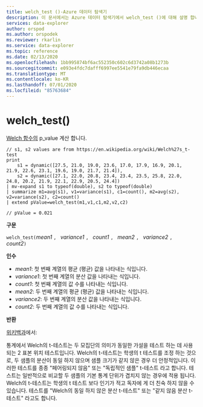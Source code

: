 ```yaml
---
title: welch_test ()-Azure 데이터 탐색기
description: 이 문서에서는 Azure 데이터 탐색기에서 welch_test ()에 대해 설명 합니다.
services: data-explorer
author: orspod
ms.author: orspodek
ms.reviewer: rkarlin
ms.service: data-explorer
ms.topic: reference
ms.date: 02/13/2020
ms.openlocfilehash: 1bb995874bf6ac552350c602c6d3742a08b1273b
ms.sourcegitcommit: e093e4fdc7dafff6997ee5541e79fa9db446ecaa
ms.translationtype: MT
ms.contentlocale: ko-KR
ms.lasthandoff: 07/01/2020
ms.locfileid: "85763684"
---
```

# <a name="welch_test"></a>welch_test()

[Welch 함수의](https://en.wikipedia.org/wiki/Welch%27s_t-test) p_value 계산 합니다.

```kusto
// s1, s2 values are from https://en.wikipedia.org/wiki/Welch%27s_t-test
print
    s1 = dynamic([27.5, 21.0, 19.0, 23.6, 17.0, 17.9, 16.9, 20.1, 21.9, 22.6, 23.1, 19.6, 19.0, 21.7, 21.4]),
    s2 = dynamic([27.1, 22.0, 20.8, 23.4, 23.4, 23.5, 25.8, 22.0, 24.8, 20.2, 21.9, 22.1, 22.9, 20.5, 24.4])
| mv-expand s1 to typeof(double), s2 to typeof(double)
| summarize m1=avg(s1), v1=variance(s1), c1=count(), m2=avg(s2), v2=variance(s2), c2=count()
| extend pValue=welch_test(m1,v1,c1,m2,v2,c2)

// pValue = 0.021
```

**구문**

`welch_test(`*mean1* `, ` *variance1* `, ` *count1* `, ` *mean2* `, ` *variance2* `, ` *count2*`)`

**인수**

* *mean1*: 첫 번째 계열의 평균 (평균) 값을 나타내는 식입니다.
* *variance1*: 첫 번째 계열의 분산 값을 나타내는 식입니다.
* *count1*: 첫 번째 계열의 값 수를 나타내는 식입니다.
* *mean2*: 두 번째 계열의 평균 (평균) 값을 나타내는 식입니다.
* *variance2*: 두 번째 계열의 분산 값을 나타내는 식입니다.
* *count2*: 두 번째 계열의 값 수를 나타내는 식입니다.

**반환**

[위키백과](https://en.wikipedia.org/wiki/Welch%27s_t-test)에서:

통계에서 Welch의 t-테스트는 두 모집단의 의미가 동일한 가설을 테스트 하는 데 사용 되는 2 표본 위치 테스트입니다. Welch의 t-테스트는 학생의 t 테스트를 조정 하는 것으로, 두 샘플의 분산이 동일 하지 않으며 샘플 크기가 같지 않은 경우 더 안정적입니다. 이러한 테스트를 종종 "페어링되지 않음" 또는 "독립적인 샘플" t-테스트 라고 합니다. 테스트는 일반적으로 비교할 두 샘플의 기본 통계 단위가 겹치지 않는 경우에 적용 됩니다. Welch의 t-테스트는 학생의 t 테스트 보다 인기가 적고 독자에 게 더 친숙 하지 않을 수 있습니다. 테스트를 "Welch의 동일 하지 않은 분산 t-테스트" 또는 "같지 않음 분산 t-테스트" 라고도 합니다.
